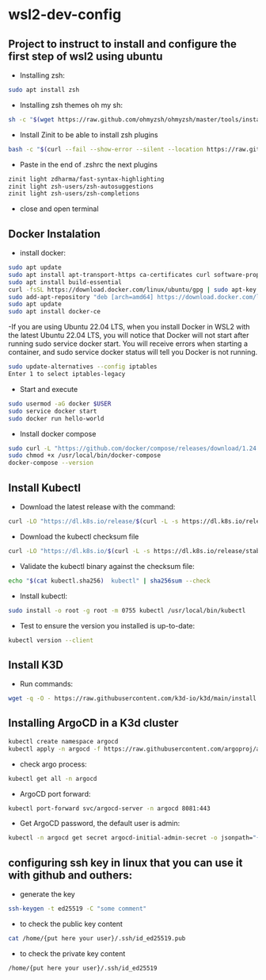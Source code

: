 # wsl2-dev-config
## Project to instruct to install and configure the first step of wsl2 using ubuntu

- Installing zsh: 
```bash
sudo apt install zsh
```

- Installing zsh themes oh my sh:
```bash
sh -c "$(wget https://raw.github.com/ohmyzsh/ohmyzsh/master/tools/install.sh -O -)"
```

- Install Zinit to be able to install zsh plugins 
```bash
bash -c "$(curl --fail --show-error --silent --location https://raw.githubusercontent.com/zdharma-continuum/zinit/HEAD/scripts/install.sh)"
```

- Paste in the end of .zshrc the next plugins
```bash
zinit light zdharma/fast-syntax-highlighting
zinit light zsh-users/zsh-autosuggestions
zinit light zsh-users/zsh-completions
```
- close and open terminal 

## Docker Instalation

- install docker:
```bash
sudo apt update
sudo apt install apt-transport-https ca-certificates curl software-properties-common
sudo apt install build-essential
curl -fsSL https://download.docker.com/linux/ubuntu/gpg | sudo apt-key add
sudo add-apt-repository "deb [arch=amd64] https://download.docker.com/linux/ubuntu $(lsb_release -cs) stable"
sudo apt update
sudo apt install docker-ce
```

-If you are using Ubuntu 22.04 LTS, when you install Docker in WSL2 with the latest Ubuntu 22.04 LTS, you will notice that Docker will not start after running sudo service docker start. You will receive errors when starting a container, and sudo service docker status will tell you Docker is not running.

```bash
sudo update-alternatives --config iptables
Enter 1 to select iptables-legacy
``` 
- Start and execute
```bash
sudo usermod -aG docker $USER
sudo service docker start
sudo docker run hello-world
```

- Install docker compose 
```bash
sudo curl -L "https://github.com/docker/compose/releases/download/1.24.0/docker-compose-$(uname -s)-$(uname -m)" -o /usr/local/bin/docker-compose
sudo chmod +x /usr/local/bin/docker-compose
docker-compose --version
```

## Install Kubectl
- Download the latest release with the command:
```bash
curl -LO "https://dl.k8s.io/release/$(curl -L -s https://dl.k8s.io/release/stable.txt)/bin/linux/amd64/kubectl"
```

- Download the kubectl checksum file
```bash
curl -LO "https://dl.k8s.io/$(curl -L -s https://dl.k8s.io/release/stable.txt)/bin/linux/amd64/kubectl.sha256"
```

- Validate the kubectl binary against the checksum file:

```bash
echo "$(cat kubectl.sha256)  kubectl" | sha256sum --check
```

- Install kubectl:
```bash
sudo install -o root -g root -m 0755 kubectl /usr/local/bin/kubectl
```

- Test to ensure the version you installed is up-to-date:
```bash
kubectl version --client
```
## Install K3D
- Run commands:
```bash
wget -q -O - https://raw.githubusercontent.com/k3d-io/k3d/main/install.sh | bash
```

## Installing ArgoCD in a K3d cluster
```bash
kubectl create namespace argocd
kubectl apply -n argocd -f https://raw.githubusercontent.com/argoproj/argo-cd/stable/manifests/install.yaml
```

- check argo process:
```bash
kubectl get all -n argocd
```

- ArgoCD port forward:
```bash
kubectl port-forward svc/argocd-server -n argocd 8081:443
```

- Get ArgoCD password, the default user is admin:
```bash
kubectl -n argocd get secret argocd-initial-admin-secret -o jsonpath="{.data.password}" | base64 -d; echo
```

## configuring ssh key in linux that you can use it with github and outhers:
- generate the key
```bash
ssh-keygen -t ed25519 -C "some comment"
```

- to check the public key content
```bash
cat /home/{put here your user}/.ssh/id_ed25519.pub
```

- to check the private key content
```bash
/home/{put here your user}/.ssh/id_ed25519
```





